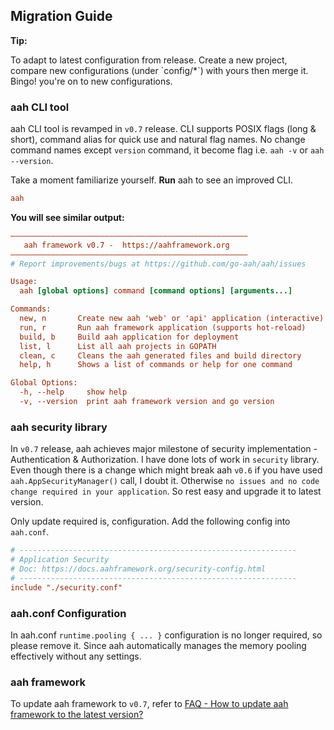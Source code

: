 ## Migration Guide

<div class="alert alert-info alert-info-blue">
<p><strong>Tip:</strong></p>
<p>To adapt to latest configuration from release. Create a new project, compare new configurations (under `config/*`) with yours then merge it. Bingo! you're on to new configurations.</p>
</div>

### aah CLI tool

aah CLI tool is revamped in `v0.7` release. CLI supports POSIX flags (long & short), command alias for quick use and natural flag names. No change command names except `version` command, it become flag i.e. `aah -v` or `aah --version`.

Take a moment familiarize yourself. **Run** aah to see an improved CLI.
```cfg
aah
```

**You will see similar output:**
```cfg
–––––––––––––––––––––––––––––––––––––––––––––––––––––
   aah framework v0.7 -  https://aahframework.org
–––––––––––––––––––––––––––––––––––––––––––––––––––––
# Report improvements/bugs at https://github.com/go-aah/aah/issues

Usage:
  aah [global options] command [command options] [arguments...]

Commands:
  new, n       Create new aah 'web' or 'api' application (interactive)
  run, r       Run aah framework application (supports hot-reload)
  build, b     Build aah application for deployment
  list, l      List all aah projects in GOPATH
  clean, c     Cleans the aah generated files and build directory
  help, h      Shows a list of commands or help for one command

Global Options:
  -h, --help     show help
  -v, --version  print aah framework version and go version
```

### aah security library

In `v0.7` release, aah achieves major milestone of security implementation - Authentication & Authorization. I have done lots of work in `security` library. Even though there is a change which might break aah `v0.6` if you
have used `aah.AppSecurityManager()` call, I doubt it. Otherwise `no issues and no code change required in your application`. So rest easy and upgrade it to latest version.

Only update required is, configuration. Add the following config into `aah.conf`.
```cfg
# --------------------------------------------------------------
# Application Security
# Doc: https://docs.aahframework.org/security-config.html
# --------------------------------------------------------------
include "./security.conf"
```

### aah.conf Configuration

In aah.conf `runtime.pooling { ... }` configuration is no longer required, so please remove it. Since aah automatically manages the memory pooling effectively without any settings.


### aah framework

To update aah framework to `v0.7`, refer to [FAQ - How to update aah framework to the latest version?](/faq.html?#how-to-update-aah-framework-to-the-latest-version)
